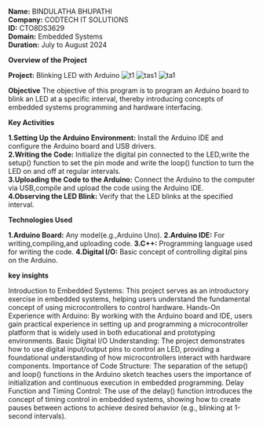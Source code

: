 **Name:** BINDULATHA BHUPATHI <br>
**Company:** CODTECH IT SOLUTIONS <br>
**ID:** CTO8DS3629 <br>
**Domain:** Embedded Systems <br>
**Duration:** July to August 2024 <br>

**Overview of the Project**

**Project:** Blinking LED with Arduino
![t1](https://github.com/user-attachments/assets/79076f5b-14e8-4d17-8251-708e47fd3616)
![tas1](https://github.com/user-attachments/assets/b452d422-9400-4f3a-8d4f-b11715de2ca5)
![ta1](https://github.com/user-attachments/assets/7e9b2455-265c-426b-a5c7-44c78fe5a3d7)

**Objective**
The objective of this program is to program an Arduino board to blink an LED at a specific interval, thereby introducing concepts of embedded systems programming and hardware interfacing.

**Key Activities**

**1.Setting Up the Arduino Environment:**
  Install the Arduino IDE and configure the Arduino board and USB drivers.<br>
**2.Writing the Code:**
  Initialize the digital pin connected to the LED,write the setup() function to set the pin mode and write the loop() function to turn the LED on and off at regular intervals. <br>
**3.Uploading the Code to the Arduino:**
  Connect the Arduino to the computer via USB,compile and upload the code using the Arduino IDE.<br>
**4.Observing the LED Blink:**
  Verify that the LED blinks at the specified interval.

**Technologies Used**

**1.Arduino Board:** Any model(e.g.,Arduino Uno).
**2.Arduino IDE:** For writing,compiling,and uploading code.
**3.C++:** Programming language used for writing the code.
**4.Digital I/O:** Basic concept of controlling digital pins on the Arduino.

**key insights**

Introduction to Embedded Systems: This project serves as an introductory exercise in embedded systems, helping users understand the fundamental concept of using microcontrollers to control hardware.
Hands-On Experience with Arduino: By working with the Arduino board and IDE, users gain practical experience in setting up and programming a microcontroller platform that is widely used in both educational and prototyping environments.
Basic Digital I/O Understanding: The project demonstrates how to use digital input/output pins to control an LED, providing a foundational understanding of how microcontrollers interact with hardware components.
Importance of Code Structure: The separation of the setup() and loop() functions in the Arduino sketch teaches users the importance of initialization and continuous execution in embedded programming.
Delay Function and Timing Control: The use of the delay() function introduces the concept of timing control in embedded systems, showing how to create pauses between actions to achieve desired behavior (e.g., blinking at 1-second intervals).
